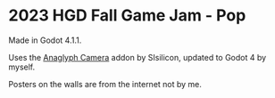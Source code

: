 # 2023 HGD Fall Game Jam - Pop

Made in Godot 4.1.1.

Uses the [Anaglyph Camera](https://github.com/SIsilicon/Godot-Anaglyph-Camera) addon by SIsilicon, updated to Godot 4 by myself.

Posters on the walls are from the internet not by me.
